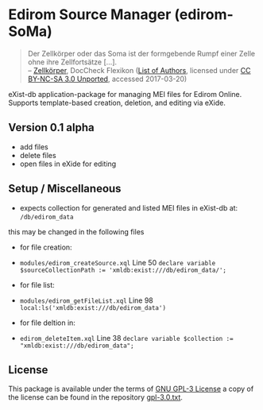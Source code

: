 Edirom Source Manager (edirom-SoMa)
======

>Der Zellkörper oder das Soma ist der formgebende Rumpf einer Zelle ohne ihre Zellfortsätze […].
<br/>– [Zellkörper](http://flexikon.doccheck.com/de/Zellk%C3%B6rper), DocCheck Flexikon ([List of Authors](http://flexikon.doccheck.com/Spezial:Artikel_Autoren/Zellkörper), licensed under [CC BY-NC-SA 3.0 Unported](http://creativecommons.org/licenses/by-nc-sa/3.0/deed.de), accessed 2017-03-20)

eXist-db application-package for managing MEI files for Edirom Online. Supports template-based creation, deletion, and editing via eXide.

Version 0.1 alpha
-----------------

* add files
* delete files
* open files in eXide for editing

Setup / Miscellaneous
---------------------

* expects collection for generated and listed MEI files in eXist-db at:
`/db/edirom_data`

this may be changed in the following files
- for file creation:
- `modules/edirom_createSource.xql` Line 50 `declare variable $sourceCollectionPath := 'xmldb:exist:///db/edirom_data/';`

- for file list:
- `modules/edirom_getFileList.xql` Line 98 `local:ls('xmldb:exist:///db/edirom_data')`
 
- for file deltion in:
- `edirom_deleteItem.xql` Line 38 `declare variable $collection := "xmldb:exist:///db/edirom_data";`


License
-------

This package is available under the terms of [GNU GPL-3 License](https://www.gnu.org/licenses/gpl.html) a copy of the license can be found in the repository [gpl-3.0.txt](gpl-3.0.txt).
